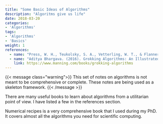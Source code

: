 ```yaml
---
title: "Some Basic Ideas of Algorithms"
description: "Algoritms give us life"
date: 2018-03-20
categories:
- 'Algorithms'
tags:
- 'Algorithms'
- 'Basics'
weight: 1
references:
  - name: "Press, W. H., Teukolsky, S. A., Vetterling, W. T., & Flannery, B. P. (2544). Numerical Recipes (3rd Editio). Cambridge University Press."
  - name: "Aditya Bhargava. (2016). Grokking Algorithms: An Illustrated Guide for Programmers and Other Curious People. Manning Publications."
    link: https://www.manning.com/books/grokking-algorithms
---
```


{{< message class="warning">}}
This set of notes on algorithms is not meant to be comprehensive or complete. These notes are being used as a skeleton framework.
{{< /message >}}

There are many useful books to learn about algorithms from a utilitarian point of view. I have listed a few in the references section.

Numerical recipes is a very comprehensive book that I used during my PhD. It covers almost all the algorithms you need for scientific computing.

